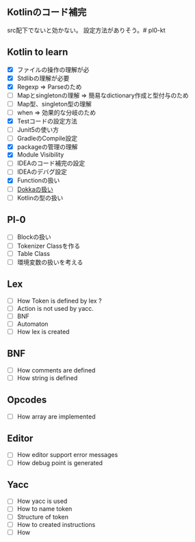 ## Kotlinのコード補完
src配下でないと効かない。
設定方法がありそう。# pl0-kt

## Kotlin to learn
- [x] ファイルの操作の理解が必
- [x] Stdlibの理解が必要
- [x] Regexp => Parseのため
- [ ] Mapとsingletonの理解 => 簡易なdictionary作成と型付与のため
- [ ] Map型、singleton型の理解
- [ ] when => 効果的な分岐のため
- [x] Testコードの設定方法
- [ ] Junit5の使い方
- [ ] GradleのCompile設定
- [x] packageの管理の理解
- [x] Module Visibility
- [ ] IDEAのコード補完の設定
- [ ] IDEAのデバグ設定   
- [x] Functionの扱い
- [ ] [Dokkaの扱い](https://kotlinlang.org/docs/reference/kotlin-doc.html)
- [ ] Kotlinの型の扱い

## Pl-0
- [ ] Blockの扱い 
- [ ] Tokenizer Classを作る
- [ ] Table Class
- [ ] 環境変数の扱いを考える

## Lex
- [ ] How Token is defined by lex ?
- [ ] Action is not used by yacc.  
- [ ] BNF
- [ ] Automaton
- [ ] How lex is created
## BNF
- [ ] How comments are defined
- [ ] How string is defined

## Opcodes
- [ ] How array are implemented

## Editor
- [ ] How editor support error messages
- [ ] How debug point is generated

## Yacc
- [ ] How yacc is used
- [ ] How to name token
- [ ] Structure of token
- [ ] How to created instructions
- [ ] How 